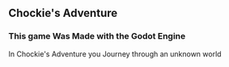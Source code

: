 ## Chockie's Adventure
### This game Was Made with the Godot Engine

In Chockie's Adventure you Journey through an unknown world